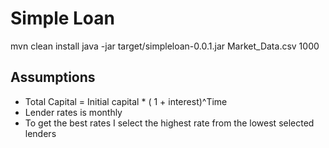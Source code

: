 # Simple Loan

mvn clean install
java -jar target/simpleloan-0.0.1.jar Market_Data.csv 1000


## Assumptions
* Total Capital =  Initial capital * ( 1 + interest)^Time
* Lender rates is monthly
* To get the best rates I select the highest rate from the lowest selected lenders